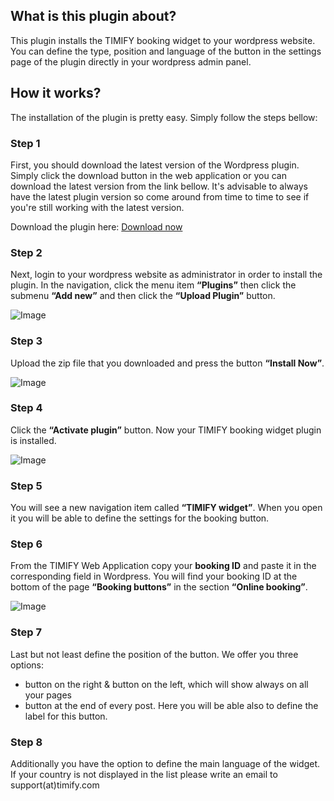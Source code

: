 ## What is this plugin about?

This plugin installs the TIMIFY booking widget to your wordpress website. You can define the type, position and language of the button in the settings page of the plugin directly in your wordpress admin panel.

## How it works?

The installation of the plugin is pretty easy. Simply follow the steps bellow:

### Step 1

First, you should download the latest version of the Wordpress plugin. Simply click the download button in the web application or you can download the latest version from the link bellow. It's advisable to always have the latest plugin version so come around from time to time to see if you're still working with the latest version.

Download the plugin here: [Download now](https://github.com/timify/wordpress-plugin/archive/master.zip)

### Step 2

Next, login to your wordpress website as administrator in order to install the plugin.
In the navigation, click the menu item **“Plugins”** then click the submenu **“Add new”** and then click the **“Upload Plugin”** button.

![Image](http://www.clients.webmedia7.com/timify/cms-plugins-github/wordpress-timify-booking-0.png)

### Step 3
Upload the zip file that you downloaded and press the button **“Install Now”**.

![Image](http://www.clients.webmedia7.com/timify/cms-plugins-github/wordpress-timify-booking-2.png)

### Step 4
Click the **“Activate plugin”** button. Now your TIMIFY booking widget plugin is installed.

![Image](http://www.clients.webmedia7.com/timify/cms-plugins-github/wordpress-timify-booking-3.png)

### Step 5
You will see a new navigation item called **“TIMIFY widget”**. When you open it you will be able to define the settings for the booking button. 

### Step 6
From the TIMIFY Web Application copy your **booking ID** and paste it in the corresponding field in Wordpress. You will find your booking ID at the bottom of the page **“Booking buttons”** in the section **“Online booking”**.

![Image](http://www.clients.webmedia7.com/timify/cms-plugins-github/wordpress-timify-booking-4.png)

### Step 7
Last but not least define the position of the button. We offer you three options: 

   - button on the right & button on the left, which will show always on all your pages
   - button at the end of every post. Here you will be able also to define the label for this button.

### Step 8
Additionally you have the option to define the main language of the widget. If your country is not displayed in the list please write an email to support(at)timify.com

